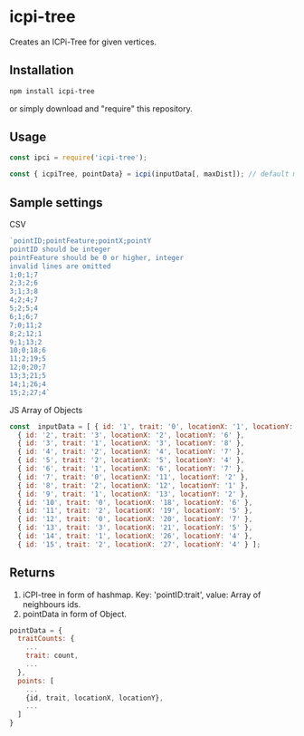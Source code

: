 # icpi-tree
Creates an ICPi-Tree for given vertices.

## Installation

```bash
npm install icpi-tree
```

or simply download and "require" this repository.

## Usage

```js
const ipci = require('icpi-tree');

const { icpiTree, pointData} = icpi(inputData[, maxDist]); // default maxDist is 3

```

## Sample settings

CSV
```js
`pointID;pointFeature;pointX;pointY
pointID should be integer
pointFeature should be 0 or higher, integer
invalid lines are omitted
1;0;1;7
2;3;2;6
3;1;3;8
4;2;4;7
5;2;5;4
6;1;6;7
7;0;11;2
8;2;12;1
9;1;13;2
10;0;18;6
11;2;19;5
12;0;20;7
13;3;21;5
14;1;26;4
15;2;27;4`
```

JS Array of Objects
```js
const  inputData = [ { id: '1', trait: '0', locationX: '1', locationY: '7' },
  { id: '2', trait: '3', locationX: '2', locationY: '6' },
  { id: '3', trait: '1', locationX: '3', locationY: '8' },
  { id: '4', trait: '2', locationX: '4', locationY: '7' },
  { id: '5', trait: '2', locationX: '5', locationY: '4' },
  { id: '6', trait: '1', locationX: '6', locationY: '7' },
  { id: '7', trait: '0', locationX: '11', locationY: '2' },
  { id: '8', trait: '2', locationX: '12', locationY: '1' },
  { id: '9', trait: '1', locationX: '13', locationY: '2' },
  { id: '10', trait: '0', locationX: '18', locationY: '6' },
  { id: '11', trait: '2', locationX: '19', locationY: '5' },
  { id: '12', trait: '0', locationX: '20', locationY: '7' },
  { id: '13', trait: '3', locationX: '21', locationY: '5' },
  { id: '14', trait: '1', locationX: '26', locationY: '4' },
  { id: '15', trait: '2', locationX: '27', locationY: '4' } ];
```

## Returns

1. iCPI-tree in form of hashmap. Key: 'pointID:trait', value: Array of neighbours ids.
2. pointData in form of Object.
```js
pointData = {
  traitCounts: {
    ...
    trait: count,
    ...
  },
  points: [
    ...
    {id, trait, locationX, locationY},
    ...
  ]
}
```
